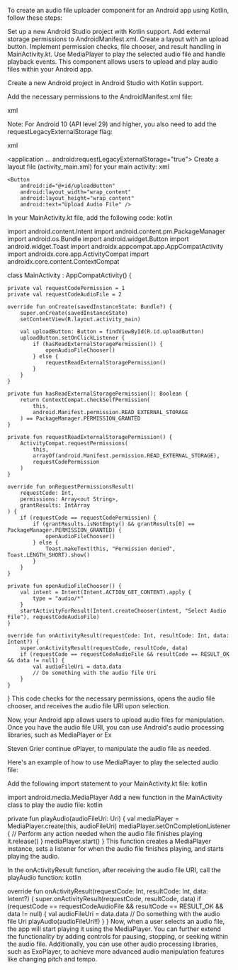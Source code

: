 To create an audio file uploader component for an Android app using Kotlin, follow these steps:

Set up a new Android Studio project with Kotlin support.
Add external storage permissions to AndroidManifest.xml.
Create a layout with an upload button.
Implement permission checks, file chooser, and result handling in MainActivity.kt.
Use MediaPlayer to play the selected audio file and handle playback events.
This component allows users to upload and play audio files within your Android app.

Create a new Android project in Android Studio with Kotlin support.

Add the necessary permissions to the AndroidManifest.xml file:

xml

<uses-permission android:name="android.permission.READ_EXTERNAL_STORAGE" />
Note: For Android 10 (API level 29) and higher, you also need to add the requestLegacyExternalStorage flag:

xml

<application
    ...
    android:requestLegacyExternalStorage="true">
Create a layout file (activity_main.xml) for your main activity:
xml

<?xml version="1.0" encoding="utf-8"?>
<LinearLayout xmlns:android="http://schemas.android.com/apk/res/android"
    xmlns:app="http://schemas.android.com/apk/res-auto"
    xmlns:tools="http://schemas.android.com/tools"
    android:layout_width="match_parent"
    android:layout_height="match_parent"
    android:orientation="vertical"
    tools:context=".MainActivity">

    <Button
        android:id="@+id/uploadButton"
        android:layout_width="wrap_content"
        android:layout_height="wrap_content"
        android:text="Upload Audio File" />

</LinearLayout>
In your MainActivity.kt file, add the following code:
kotlin

import android.content.Intent
import android.content.pm.PackageManager
import android.os.Bundle
import android.widget.Button
import android.widget.Toast
import androidx.appcompat.app.AppCompatActivity
import androidx.core.app.ActivityCompat
import androidx.core.content.ContextCompat

class MainActivity : AppCompatActivity() {

    private val requestCodePermission = 1
    private val requestCodeAudioFile = 2

    override fun onCreate(savedInstanceState: Bundle?) {
        super.onCreate(savedInstanceState)
        setContentView(R.layout.activity_main)

        val uploadButton: Button = findViewById(R.id.uploadButton)
        uploadButton.setOnClickListener {
            if (hasReadExternalStoragePermission()) {
                openAudioFileChooser()
            } else {
                requestReadExternalStoragePermission()
            }
        }
    }

    private fun hasReadExternalStoragePermission(): Boolean {
        return ContextCompat.checkSelfPermission(
            this,
            android.Manifest.permission.READ_EXTERNAL_STORAGE
        ) == PackageManager.PERMISSION_GRANTED
    }

    private fun requestReadExternalStoragePermission() {
        ActivityCompat.requestPermissions(
            this,
            arrayOf(android.Manifest.permission.READ_EXTERNAL_STORAGE),
            requestCodePermission
        )
    }

    override fun onRequestPermissionsResult(
        requestCode: Int,
        permissions: Array<out String>,
        grantResults: IntArray
    ) {
        if (requestCode == requestCodePermission) {
            if (grantResults.isNotEmpty() && grantResults[0] == PackageManager.PERMISSION_GRANTED) {
                openAudioFileChooser()
            } else {
                Toast.makeText(this, "Permission denied", Toast.LENGTH_SHORT).show()
            }
        }
    }

    private fun openAudioFileChooser() {
        val intent = Intent(Intent.ACTION_GET_CONTENT).apply {
            type = "audio/*"
        }
        startActivityForResult(Intent.createChooser(intent, "Select Audio File"), requestCodeAudioFile)
    }

    override fun onActivityResult(requestCode: Int, resultCode: Int, data: Intent?) {
        super.onActivityResult(requestCode, resultCode, data)
        if (requestCode == requestCodeAudioFile && resultCode == RESULT_OK && data != null) {
            val audioFileUri = data.data
            // Do something with the audio file Uri
        }
    }
}
This code checks for the necessary permissions, opens the audio file chooser, and receives the audio file URI upon selection.

Now, your Android app allows users to upload audio files for manipulation. Once you have the audio file URI, you can use Android's audio processing libraries, such as MediaPlayer or Ex




Steven Grier
continue
oPlayer, to manipulate the audio file as needed.

Here's an example of how to use MediaPlayer to play the selected audio file:

Add the following import statement to your MainActivity.kt file:
kotlin

import android.media.MediaPlayer
Add a new function in the MainActivity class to play the audio file:
kotlin

private fun playAudio(audioFileUri: Uri) {
    val mediaPlayer = MediaPlayer.create(this, audioFileUri)
    mediaPlayer.setOnCompletionListener {
        // Perform any action needed when the audio file finishes playing
        it.release()
    }
    mediaPlayer.start()
}
This function creates a MediaPlayer instance, sets a listener for when the audio file finishes playing, and starts playing the audio.

In the onActivityResult function, after receiving the audio file URI, call the playAudio function:
kotlin

override fun onActivityResult(requestCode: Int, resultCode: Int, data: Intent?) {
    super.onActivityResult(requestCode, resultCode, data)
    if (requestCode == requestCodeAudioFile && resultCode == RESULT_OK && data != null) {
        val audioFileUri = data.data
        // Do something with the audio file Uri
        playAudio(audioFileUri!!)
    }
}
Now, when a user selects an audio file, the app will start playing it using the MediaPlayer. You can further extend the functionality by adding controls for pausing, stopping, or seeking within the audio file. Additionally, you can use other audio processing libraries, such as ExoPlayer, to achieve more advanced audio manipulation features like changing pitch and tempo.